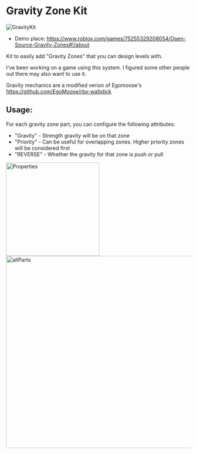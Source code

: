 # Gravity Zone Kit

![GravityKit](https://github.com/user-attachments/assets/ca53d56d-2182-4648-aa2f-89c0df4f9fc2)


+ Demo place: https://www.roblox.com/games/75255329208054/Open-Source-Gravity-Zones#!/about



Kit to easily add "Gravity Zones" that you can design levels with. 

I've been working on a game using this system. I figured some other people out there may also want to use it. 


Gravity mechanics are a modified verion of Egomoose's https://github.com/EgoMoose/rbx-wallstick 


## Usage:

For each gravity zone part, you can configure the following attributes:


- "Gravity" - Strength gravity will be on that zone
- "Priority" - Can be useful for overlapping zones. Higher priority zones will be considered first
- "REVERSE" - Whether the gravity for that zone is push or pull


<img width="254" alt="Properties" src="https://github.com/user-attachments/assets/f78d9a44-2253-47c8-a92e-091ba2319c54" />


<img width="523" alt="allParts" src="https://github.com/user-attachments/assets/77062028-4d99-4e4e-bdd4-518f75da3aa8" />
